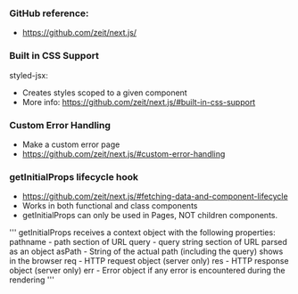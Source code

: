 ### GitHub reference:
- https://github.com/zeit/next.js/

### Built in CSS Support
styled-jsx: 
- Creates styles scoped to a given component
- More info: https://github.com/zeit/next.js/#built-in-css-support

### Custom Error Handling
- Make a custom error page
- https://github.com/zeit/next.js/#custom-error-handling

### getInitialProps lifecycle hook
- https://github.com/zeit/next.js/#fetching-data-and-component-lifecycle
- Works in both functional and class components
- getInitialProps can only be used in Pages, NOT children components.

'''
getInitialProps receives a context object with the following properties:
    pathname - path section of URL
    query - query string section of URL parsed as an object
    asPath - String of the actual path (including the query) shows in the browser
    req - HTTP request object (server only)
    res - HTTP response object (server only)
    err - Error object if any error is encountered during the rendering
'''
